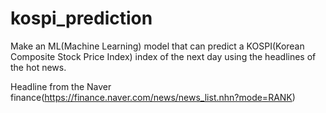 # kospi_prediction

Make an ML(Machine Learning) model that can predict a KOSPI(Korean Composite Stock Price Index) index of the next day using the headlines of the hot news.


Headline from the Naver finance(https://finance.naver.com/news/news_list.nhn?mode=RANK)

